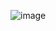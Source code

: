 
![image](https://github.com/SSeanJJ/SSeanJJ/assets/132792420/43305813-7ad7-4adc-8c6b-3a03ac5fba1e)
